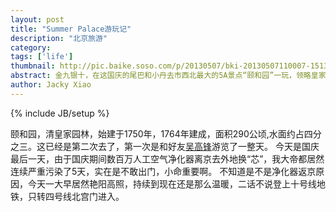 ```yaml
---
layout: post
title: "Summer Palace游玩记"
description: "北京旅游"
category: 
tags: ['life']
thumbnail: http://pic.baike.soso.com/p/20130507/bki-20130507110007-1513100929.jpg
abstract: 金九银十，在这国庆的尾巴和小丹去市西北最大的5A景点“颐和园”一玩，领略皇家园林的气派，一睹大黄鸭的风貌，共沐难得的好阳光。
author: Jacky Xiao
---
```

{% include JB/setup %}

颐和园，清皇家园林，始建于1750年，1764年建成，面积290公顷,水面约占四分之三。这已经是第二次去了，第一次是和好友[吴高锋](http://weibo.com/danbuteng?topnav=1&wvr=5&topsug=1)游览了一整天。
今天是国庆最后一天，由于国庆期间数百万人工空气净化器离京去外地换“芯”，我大帝都居然连续严重污染了5天，实在是不敢出门，小命重要啊。
不知道是不是净化器返京原因，今天一大早居然艳阳高照，持续到现在还是那么温暖，二话不说登上十号线地铁，只转四号线北宫门进入。
